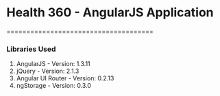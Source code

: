 # Health 360 - AngularJS Application
=====================================

### Libraries Used
1. AngularJS - Version: 1.3.11
2. jQuery - Version: 2.1.3
3. Angular UI Router - Version: 0.2.13
4. ngStorage - Version: 0.3.0

